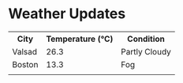 # Weather Updates

<!-- WEATHER-UPDATE-START -->
<table><tr><th>City</th><th>Temperature (°C)</th><th>Condition</th></tr><tr><td>Valsad</td><td>26.3</td><td>Partly Cloudy</td></tr><tr><td>Boston</td><td>13.3</td><td>Fog</td></tr><tr><td></td><td></td><td></td></tr></table>
<!-- WEATHER-UPDATE-END -->
